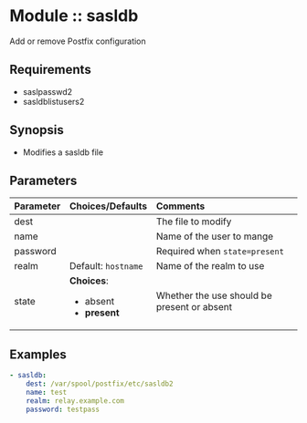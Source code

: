 # Module :: sasldb

Add or remove Postfix configuration

## Requirements

- saslpasswd2
- sasldblistusers2

## Synopsis

- Modifies a sasldb file

## Parameters

| Parameter | Choices/Defaults | Comments |
| :-------- | :--------------- | :----- |
| dest      | | The file to modify |
| name      | | Name of the user to mange |
| password  | | Required when `state=present` |
| realm     | Default: `hostname` | Name of the realm to use |
| state     | **Choices**: <ul><li>absent</li><li>**present**</li></ul> | Whether the use should be present or absent |

## Examples

```yaml
- sasldb:
    dest: /var/spool/postfix/etc/sasldb2
    name: test
    realm: relay.example.com
    password: testpass
```